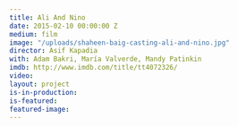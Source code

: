```yaml
---
title: Ali And Nino
date: 2015-02-10 00:00:00 Z
medium: film
image: "/uploads/shaheen-baig-casting-ali-and-nino.jpg"
director: Asif Kapadia
with: Adam Bakri, María Valverde, Mandy Patinkin
imdb: http://www.imdb.com/title/tt4072326/
video: 
layout: project
is-in-production: 
is-featured: 
featured-image: 
---
```


